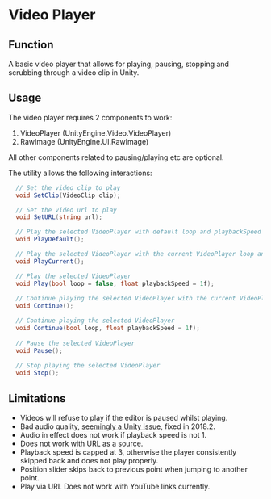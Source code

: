 # Video Player
## Function 
A basic video player that allows for playing, pausing, stopping and scrubbing through a video clip in Unity.

## Usage
The video player requires 2 components to work:
1. VideoPlayer (UnityEngine.Video.VideoPlayer)
2. RawImage (UnityEngine.UI.RawImage)

All other components related to pausing/playing etc are optional.

The utility allows the following interactions:
``` c#
  // Set the video clip to play
  void SetClip(VideoClip clip);

  // Set the video url to play
  void SetURL(string url);

  // Play the selected VideoPlayer with default loop and playbackSpeed values
  void PlayDefault();

  // Play the selected VideoPlayer with the current VideoPlayer loop and playbackSpeed values
  void PlayCurrent();

  // Play the selected VideoPlayer
  void Play(bool loop = false, float playbackSpeed = 1f);
  
  // Continue playing the selected VideoPlayer with the current VideoPlayer loop and playbackSpeed values
  void Continue();

  // Continue playing the selected VideoPlayer
  void Continue(bool loop, float playbackSpeed = 1f);
  
  // Pause the selected VideoPlayer
  void Pause();
  
  // Stop playing the selected VideoPlayer
  void Stop();
```

## Limitations
- Videos will refuse to play if the editor is paused whilst playing.
- Bad audio quality, [seemingly a Unity issue](https://issuetracker.unity3d.com/issues/win-stuttering-sound-of-mp4-files-video-lags), fixed in 2018.2.
- Audio in effect does not work if playback speed is not 1.
- Does not work with URL as a source.
- Playback speed is capped at 3, otherwise the player consistently skipped back and does not play properly.
- Position slider skips back to previous point when jumping to another point.
- Play via URL Does not work with YouTube links currently.